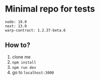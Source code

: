 # Minimal repo for tests

```
node: 19.0
next: 13.0
warp-contract: 1.2.37-beta.6
```

## How to?
1. clone me
2. `npm install`
3. `npm run dev`
4. go to `localhost:3000`

